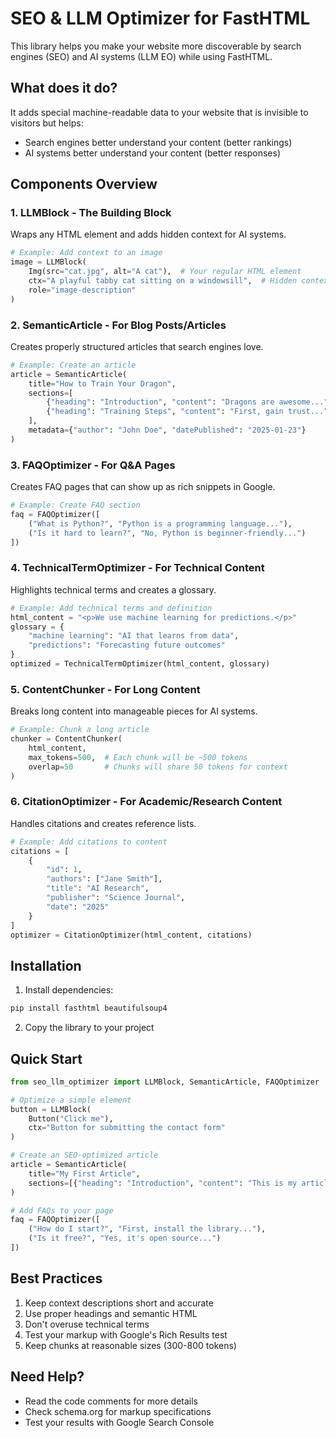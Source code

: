 # SEO & LLM Optimizer for FastHTML

This library helps you make your website more discoverable by search engines (SEO) and AI systems (LLM EO) while using FastHTML.

## What does it do?

It adds special machine-readable data to your website that is invisible to visitors but helps:
- Search engines better understand your content (better rankings)
- AI systems better understand your content (better responses)

## Components Overview

### 1. LLMBlock - The Building Block

Wraps any HTML element and adds hidden context for AI systems.

```python
# Example: Add context to an image
image = LLMBlock(
    Img(src="cat.jpg", alt="A cat"),  # Your regular HTML element
    ctx="A playful tabby cat sitting on a windowsill",  # Hidden context for AI
    role="image-description"
)
```

### 2. SemanticArticle - For Blog Posts/Articles

Creates properly structured articles that search engines love.

```python
# Example: Create an article
article = SemanticArticle(
    title="How to Train Your Dragon",
    sections=[
        {"heading": "Introduction", "content": "Dragons are awesome..."},
        {"heading": "Training Steps", "content": "First, gain trust..."}
    ],
    metadata={"author": "John Doe", "datePublished": "2025-01-23"}
)
```

### 3. FAQOptimizer - For Q&A Pages

Creates FAQ pages that can show up as rich snippets in Google.

```python
# Example: Create FAQ section
faq = FAQOptimizer([
    ("What is Python?", "Python is a programming language..."),
    ("Is it hard to learn?", "No, Python is beginner-friendly...")
])
```

### 4. TechnicalTermOptimizer - For Technical Content

Highlights technical terms and creates a glossary.

```python
# Example: Add technical terms and definition
html_content = "<p>We use machine learning for predictions.</p>"
glossary = {
    "machine learning": "AI that learns from data",
    "predictions": "Forecasting future outcomes"
}
optimized = TechnicalTermOptimizer(html_content, glossary)
```

### 5. ContentChunker - For Long Content

Breaks long content into manageable pieces for AI systems.

```python
# Example: Chunk a long article
chunker = ContentChunker(
    html_content,
    max_tokens=500,  # Each chunk will be ~500 tokens
    overlap=50       # Chunks will share 50 tokens for context
)
```

### 6. CitationOptimizer - For Academic/Research Content

Handles citations and creates reference lists.

```python
# Example: Add citations to content
citations = [
    {
        "id": 1,
        "authors": ["Jane Smith"],
        "title": "AI Research",
        "publisher": "Science Journal",
        "date": "2025"
    }
]
optimizer = CitationOptimizer(html_content, citations)
```

## Installation

1. Install dependencies:
```bash
pip install fasthtml beautifulsoup4
```

2. Copy the library to your project

## Quick Start

```python
from seo_llm_optimizer import LLMBlock, SemanticArticle, FAQOptimizer

# Optimize a simple element
button = LLMBlock(
    Button("Click me"),
    ctx="Button for submitting the contact form"
)

# Create an SEO-optimized article
article = SemanticArticle(
    title="My First Article",
    sections=[{"heading": "Introduction", "content": "This is my article..."}]
)

# Add FAQs to your page
faq = FAQOptimizer([
    ("How do I start?", "First, install the library..."),
    ("Is it free?", "Yes, it's open source...")
])
```

## Best Practices

1. Keep context descriptions short and accurate
2. Use proper headings and semantic HTML
3. Don't overuse technical terms
4. Test your markup with Google's Rich Results test
5. Keep chunks at reasonable sizes (300-800 tokens)

## Need Help?

- Read the code comments for more details
- Check schema.org for markup specifications
- Test your results with Google Search Console